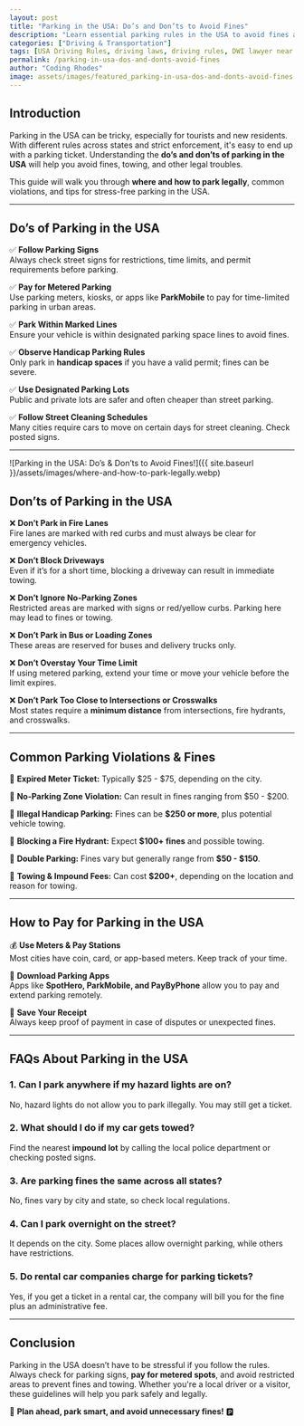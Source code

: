```yaml
---
layout: post
title: "Parking in the USA: Do’s and Don’ts to Avoid Fines"
description: "Learn essential parking rules in the USA to avoid fines and towing. A complete guide for drivers on legal parking, restrictions, and penalties."
categories: ["Driving & Transportation"]
tags: [USA Driving Rules, driving laws, driving rules, DWI lawyer near me, OWI lawyers near me, drink driving lawyers near me, drunk driving lawyer near me, traffic lawyer near me, featured]
permalink: /parking-in-usa-dos-and-donts-avoid-fines
author: "Coding Rhodes"
image: assets/images/featured_parking-in-usa-dos-and-donts-avoid-fines.webp
---
```


## Introduction

Parking in the USA can be tricky, especially for tourists and new residents. With different rules across states and strict enforcement, it's easy to end up with a parking ticket. Understanding the **do’s and don’ts of parking in the USA** will help you avoid fines, towing, and other legal troubles.

This guide will walk you through **where and how to park legally**, common violations, and tips for stress-free parking in the USA.



---

## Do’s of Parking in the USA

✅ **Follow Parking Signs**  
Always check street signs for restrictions, time limits, and permit requirements before parking.

✅ **Pay for Metered Parking**  
Use parking meters, kiosks, or apps like **ParkMobile** to pay for time-limited parking in urban areas.

✅ **Park Within Marked Lines**  
Ensure your vehicle is within designated parking space lines to avoid fines.

✅ **Observe Handicap Parking Rules**  
Only park in **handicap spaces** if you have a valid permit; fines can be severe.

✅ **Use Designated Parking Lots**  
Public and private lots are safer and often cheaper than street parking.

✅ **Follow Street Cleaning Schedules**  
Many cities require cars to move on certain days for street cleaning. Check posted signs.

---

![Parking in the USA: Do’s & Don’ts to Avoid Fines!]({{ site.baseurl }}/assets/images/where-and-how-to-park-legally.webp)


## Don’ts of Parking in the USA

❌ **Don’t Park in Fire Lanes**  
Fire lanes are marked with red curbs and must always be clear for emergency vehicles.

❌ **Don’t Block Driveways**  
Even if it’s for a short time, blocking a driveway can result in immediate towing.

❌ **Don’t Ignore No-Parking Zones**  
Restricted areas are marked with signs or red/yellow curbs. Parking here may lead to fines or towing.

❌ **Don’t Park in Bus or Loading Zones**  
These areas are reserved for buses and delivery trucks only.

❌ **Don’t Overstay Your Time Limit**  
If using metered parking, extend your time or move your vehicle before the limit expires.

❌ **Don’t Park Too Close to Intersections or Crosswalks**  
Most states require a **minimum distance** from intersections, fire hydrants, and crosswalks.

---

## Common Parking Violations & Fines

🚫 **Expired Meter Ticket:** Typically $25 - $75, depending on the city.

🚫 **No-Parking Zone Violation:** Can result in fines ranging from $50 - $200.

🚫 **Illegal Handicap Parking:** Fines can be **$250 or more**, plus potential vehicle towing.

🚫 **Blocking a Fire Hydrant:** Expect **$100+ fines** and possible towing.

🚫 **Double Parking:** Fines vary but generally range from **$50 - $150**.

🚫 **Towing & Impound Fees:** Can cost **$200+**, depending on the location and reason for towing.

---

## How to Pay for Parking in the USA

💰 **Use Meters & Pay Stations**  
Most cities have coin, card, or app-based meters. Keep track of your time.

📲 **Download Parking Apps**  
Apps like **SpotHero, ParkMobile, and PayByPhone** allow you to pay and extend parking remotely.

🧾 **Save Your Receipt**  
Always keep proof of payment in case of disputes or unexpected fines.

---

## FAQs About Parking in the USA

### 1. Can I park anywhere if my hazard lights are on?  
No, hazard lights do not allow you to park illegally. You may still get a ticket.

### 2. What should I do if my car gets towed?  
Find the nearest **impound lot** by calling the local police department or checking posted signs.

### 3. Are parking fines the same across all states?  
No, fines vary by city and state, so check local regulations.

### 4. Can I park overnight on the street?  
It depends on the city. Some places allow overnight parking, while others have restrictions.

### 5. Do rental car companies charge for parking tickets?  
Yes, if you get a ticket in a rental car, the company will bill you for the fine plus an administrative fee.

---

## Conclusion

Parking in the USA doesn’t have to be stressful if you follow the rules. Always check for parking signs, **pay for metered spots**, and avoid restricted areas to prevent fines and towing. Whether you're a local driver or a visitor, these guidelines will help you park safely and legally.

🚗 **Plan ahead, park smart, and avoid unnecessary fines!** 🅿

